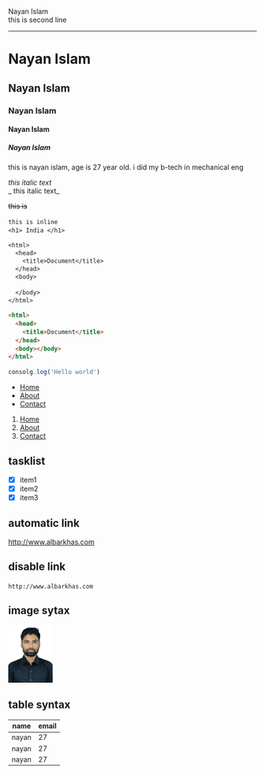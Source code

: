 <!-- Markdown tute-->

Nayan Islam <br/>
this is second line

---

# Nayan Islam

## Nayan Islam

### Nayan Islam

#### Nayan Islam

##### Nayan Islam

<p>this is nayan islam, age is 27 year old. i did my b-tech in mechanical eng</p>

<i> this italic text </i>  
_ this italic text_

~~this is~~

`this is inline`  
`<h1> India </h1>`

```
<html>
  <head>
    <title>Document</title>
  </head>
  <body>

  </body>
</html>
```

```html
<html>
  <head>
    <title>Document</title>
  </head>
  <body></body>
</html>
```

```javascript
consolg.log('Hello world')
```

<ul>
    <li><a href="">Home</a></li>
    <li><a href="">About</a></li>
    <li><a href="">Contact</a></li>
</ul>

<ol>
    <li><a href="">Home</a></li>
    <li><a href="">About</a></li>
    <li><a href="">Contact</a></li>
</ol>

## tasklist

- [x] item1
- [x] item2
- [x] item3

## automatic link

http://www.albarkhas.com

## disable link

`http://www.albarkhas.com`

## image sytax

<!-- ![me](./folder/Pic.jpg) -->
<img src="./folder/Pic.jpg" width = "90" title = "nayan"/>

## table syntax

| name  | email |
| ----- | ----- |
| nayan | 27    |
| nayan | 27    |
| nayan | 27    |
